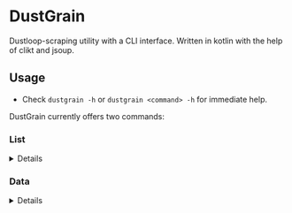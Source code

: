 # DustGrain
Dustloop-scraping utility with a CLI interface.
Written in kotlin with the help of clikt and jsoup.

## Usage
- Check `dustgrain -h` or `dustgrain <command> -h` for immediate help.

DustGrain currently offers two commands:
### List
<details>
Polls the frame data website of the specified character and returns a list of all moves,
    as listed under the "input" rubric. 

**Will terminate with an exception if the URL formed with parsed parameters is unreachable/incorrect.**

This functionality can also be accessed via `Model.listMoves`.
#### Arguments
- pos 0: wiki - dustloop's sub-wiki url module, can be either the full name, enclosed in quotes, or the short version
- pos 1: character - the character's full name, as seen in the url
- flag: pretty
  - on -> prints human-readable version
  - off -> returns a jsonified list, under a `moves` key

#### Return
- List of all moves, as listed under the "input" rubric.

#### Example
Usage:
```shell
.\dustgrain list GBVSR Djeeta
```
Return:
```json
{"moves":["c.L","c.M","c.H","c.XX","c.XXX","c.XX6M","c.XX6H","f.L","f.M","f.H","2L","2M","2H","2U","66L","66M","66H","j.L","j.M","j.H","j.U","5U lv0","5U lv1","5U lv2","5U Lv3","5U Lv4","5[U] ~ X","236L","236M","236H","236[L]","236[M]","236[H]","214L","214L~214L","214M","214M~214M","214H","214H~214H","214H~214H~214H","623L","623M","623H","236U","623U","214U","236236H","236236U","Ground Throw","Air Throw","Raging Strike","Raging Chain","Brave Counter"]}
```
</details>

### Data
<details>
Polls the frame data website of the specified character and returns a map of the moves properties. 
The map keys are column headers, values are taken from the matching table row. <br>
It is currently impossible to access any extra data, like Gatling Tables or System Data with this utility.

**Will terminate with an exception if the URL formed with parsed parameters is unreachable/incorrect.**

This functionality can also be accessed via `Model.getData`.

#### Arguments
- pos 0: wiki - dustloop's sub-wiki url module, can be either the full name, enclosed in quotes, or the short version
- pos 1: character - the character's full name, as seen in the url
- pos 2: move - the move's input as seen under the "input" rubric.
- flag: pretty
  - on -> prints human-readable version
  - off -> prints a jsonified map, under the `data` key.

#### Return
- Map of the moves properties, keyed with their rubric headers.

#### Example
Usage:
```shell 
.\dustgrain data BBTag Noel_Vermillion "Drive Finisher"
```
```shell
.\dustgrain data -p GGACR May 4123641236H
```
Return:
```json
{"data":{"input":"Drive Finisher","name":"Type II: Bloom Trigger","damage":"1000, 1700","guard":"All","startup":"11","active":"2(7)4","recovery":"33","onBlock":"-16","attribute":"B, BP","invuln":"","p1":"100","p2":"90","cancel":"P","level":"5","blockstun":"20","groundHit":"Crumple, Launch","airHit":"21, 50 + WBounce 50","groundCH":"Crumple, Launch","airCH":"37, 66 + WBounce 50","blockstop":"16, 0","hitstop":"+0","CHstop":"+8"}}
```
```text
input = 4123641236H
name = May and the Jolly Crew
guard = 70 pixels
level =
cancel =
tension =
startup = 7+9
active = 2
recovery = 6
onBlock =
damage = Fatal
gbp =
gbm =
prorate =
invuln = 1~18F All
blockstun =
groundHit =
airHit =
hitstop =
```
</details>